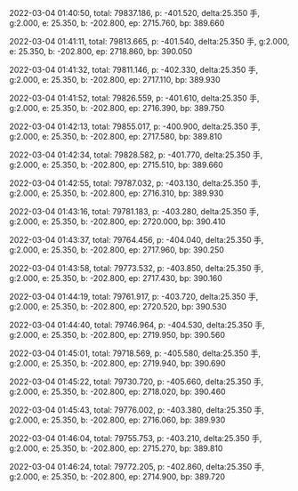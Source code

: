 2022-03-04 01:40:50, total: 79837.186, p: -401.520, delta:25.350 手, g:2.000, e: 25.350, b: -202.800, ep: 2715.760, bp: 389.660

2022-03-04 01:41:11, total: 79813.665, p: -401.540, delta:25.350 手, g:2.000, e: 25.350, b: -202.800, ep: 2718.860, bp: 390.050

2022-03-04 01:41:32, total: 79811.146, p: -402.330, delta:25.350 手, g:2.000, e: 25.350, b: -202.800, ep: 2717.110, bp: 389.930

2022-03-04 01:41:52, total: 79826.559, p: -401.610, delta:25.350 手, g:2.000, e: 25.350, b: -202.800, ep: 2716.390, bp: 389.750

2022-03-04 01:42:13, total: 79855.017, p: -400.900, delta:25.350 手, g:2.000, e: 25.350, b: -202.800, ep: 2717.580, bp: 389.810

2022-03-04 01:42:34, total: 79828.582, p: -401.770, delta:25.350 手, g:2.000, e: 25.350, b: -202.800, ep: 2715.510, bp: 389.660

2022-03-04 01:42:55, total: 79787.032, p: -403.130, delta:25.350 手, g:2.000, e: 25.350, b: -202.800, ep: 2716.310, bp: 389.930

2022-03-04 01:43:16, total: 79781.183, p: -403.280, delta:25.350 手, g:2.000, e: 25.350, b: -202.800, ep: 2720.000, bp: 390.410

2022-03-04 01:43:37, total: 79764.456, p: -404.040, delta:25.350 手, g:2.000, e: 25.350, b: -202.800, ep: 2717.960, bp: 390.250

2022-03-04 01:43:58, total: 79773.532, p: -403.850, delta:25.350 手, g:2.000, e: 25.350, b: -202.800, ep: 2717.430, bp: 390.160

2022-03-04 01:44:19, total: 79761.917, p: -403.720, delta:25.350 手, g:2.000, e: 25.350, b: -202.800, ep: 2720.520, bp: 390.530

2022-03-04 01:44:40, total: 79746.964, p: -404.530, delta:25.350 手, g:2.000, e: 25.350, b: -202.800, ep: 2719.950, bp: 390.560

2022-03-04 01:45:01, total: 79718.569, p: -405.580, delta:25.350 手, g:2.000, e: 25.350, b: -202.800, ep: 2719.940, bp: 390.690

2022-03-04 01:45:22, total: 79730.720, p: -405.660, delta:25.350 手, g:2.000, e: 25.350, b: -202.800, ep: 2718.020, bp: 390.460

2022-03-04 01:45:43, total: 79776.002, p: -403.380, delta:25.350 手, g:2.000, e: 25.350, b: -202.800, ep: 2716.060, bp: 389.930

2022-03-04 01:46:04, total: 79755.753, p: -403.210, delta:25.350 手, g:2.000, e: 25.350, b: -202.800, ep: 2715.270, bp: 389.810

2022-03-04 01:46:24, total: 79772.205, p: -402.860, delta:25.350 手, g:2.000, e: 25.350, b: -202.800, ep: 2714.900, bp: 389.720